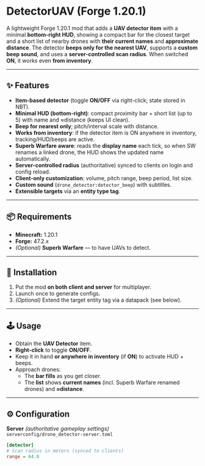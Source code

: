 # DetectorUAV (Forge 1.20.1)

A lightweight Forge 1.20.1 mod that adds a **UAV detector item** with a minimal **bottom-right HUD**, showing a compact bar for the closest target and a short list of nearby drones with **their current names** and **approximate distance**. The detector **beeps only for the nearest UAV**, supports a **custom beep sound**, and uses a **server-controlled scan radius**. When switched **ON**, it works even **from inventory**.

---

## ✨ Features
- **Item-based detector** (toggle **ON/OFF** via right-click; state stored in NBT).
- **Minimal HUD (bottom-right)**: compact proximity bar + short list (up to 5) with name and ≈distance (keeps UI clean).
- **Beep for nearest only**; pitch/interval scale with distance.
- **Works from inventory**: if the detector item is ON anywhere in inventory, tracking/HUD/beeps are active.
- **Superb Warfare aware**: reads the **display name** each tick, so when SW renames a linked drone, the HUD shows the updated name automatically.
- **Server-controlled radius** (authoritative) synced to clients on login and config reload.
- **Client-only customization**: volume, pitch range, beep period, list size.
- **Custom sound** (`drone_detector:detector_beep`) with subtitles.
- **Extensible targets** via an **entity type tag**.

---

## 📦 Requirements
- **Minecraft:** 1.20.1
- **Forge:** 47.2.x
- *(Optional)* **Superb Warfare** — to have UAVs to detect.

---

## 🔧 Installation
1. Put the mod **on both client and server** for multiplayer.
2. Launch once to generate configs.
3. *(Optional)* Extend the target entity tag via a datapack (see below).

---

## 🕹️ Usage
- Obtain the **UAV Detector** item.
- **Right-click** to toggle **ON/OFF**.
- Keep it in hand **or anywhere in inventory** (if **ON**) to activate HUD + beeps.
- Approach drones:
    - The **bar fills** as you get closer.
    - The **list** shows **current names** (incl. Superb Warfare renamed drones) and **≈distance**.

---

## ⚙️ Configuration

**Server** *(authoritative gameplay settings)*  
`serverconfig/drone_detector-server.toml`
```toml
[detector]
# Scan radius in meters (synced to clients)
range = 64.0
